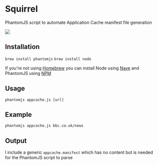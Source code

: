 # Squirrel

PhantomJS script to automate Application Cache manifest file generation

![](https://f.cloud.github.com/assets/180050/824529/9f850cd8-f049-11e2-970f-7461128cfe84.gif)

## Installation

`brew install phantomjs`
`brew install node`

If you're not using [Homebrew](http://brew.sh/) you can install Node using [Nave](https://github.com/isaacs/nave#nave) and PhantomJS using [NPM](https://npmjs.org/package/phantomjs)

## Usage

`phantomjs appcache.js [url]`

## Example

`phantomjs appcache.js bbc.co.uk/news`

## Output

I include a generic `appcache.manifest` which has no content but is needed for the PhantomJS script to parse
